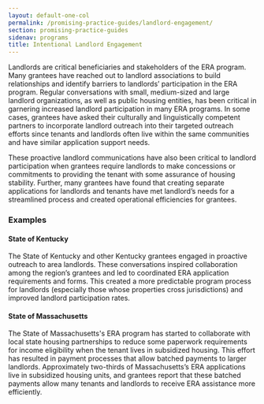 ```yaml
---
layout: default-one-col
permalink: /promising-practice-guides/landlord-engagement/
section: promising-practice-guides
sidenav: programs
title: Intentional Landlord Engagement
---
```


Landlords are critical beneficiaries and stakeholders of the ERA program. Many grantees have reached out to landlord associations to build relationships and identify barriers to landlords’ participation in the ERA program. Regular conversations with small, medium-sized and large landlord organizations, as well as public housing entities, has been critical in garnering increased landlord participation in many ERA programs. In some cases, grantees have asked their culturally and linguistically competent partners to incorporate landlord outreach into their targeted outreach efforts since tenants and landlords often live within the same communities and have similar application support needs. 

These proactive landlord communications have also been critical to landlord participation when grantees require landlords to make concessions or commitments to providing the tenant with some assurance of housing stability. Further, many grantees have found that creating separate applications for landlords and tenants have met landlord’s needs for a streamlined process and created operational efficiencies for grantees. 

### Examples

#### State of Kentucky

The State of Kentucky and other Kentucky grantees engaged in proactive outreach to area landlords. These conversations inspired collaboration among the region’s grantees and led to coordinated ERA application requirements and forms. This created a more predictable program process for landlords (especially those whose properties cross jurisdictions) and improved landlord participation rates.

#### State of Massachusetts

The State of Massachusetts's ERA program has started to collaborate with local state housing partnerships to reduce some paperwork requirements for income eligibility when the tenant lives in subsidized housing. This effort has resulted in payment processes that allow batched payments to larger landlords. Approximately two-thirds of Massachusetts’s ERA applications live in subsidized housing units, and grantees report that these batched payments allow many tenants and landlords to receive ERA assistance more efficiently.  
